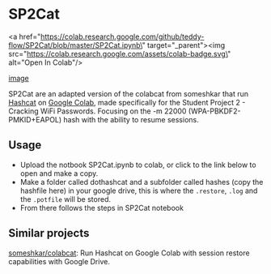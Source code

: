 # SP2Cat
<a href=\"https://colab.research.google.com/github/teddy-flow/SP2Cat/blob/master/SP2Cat.ipynb\" target=\"_parent\"><img src=\"https://colab.research.google.com/assets/colab-badge.svg\" alt=\"Open In Colab\"/></a>

[image](https://colab.research.google.com/assets/colab-badge.svg)

SP2Cat are an adapted version of the colabcat from someshkar that run [Hashcat](https://hashcat.net/) on [Google Colab](https://colab.research.google.com/), made specifically for the Student Project 2 - Cracking WiFi Passwords. Focusing on the -m 22000 (WPA-PBKDF2-PMKID+EAPOL) hash with the ability to resume sessions.


## Usage

* Upload the notbook SP2Cat.ipynb to colab, or click to the link below to open and make a copy.
* Make a folder called dothashcat and a subfolder called hashes (copy the hashfile here)  in your google drive, this is where the <code>.restore</code>, <code>.log</code> and the <code>.potfile</code> will be stored.
* From there follows the steps in SP2Cat notebook 

## Similar projects
[someshkar/colabcat](https://github.com/someshkar/colabcat): Run Hashcat on Google Colab with session restore capabilities with Google Drive.
